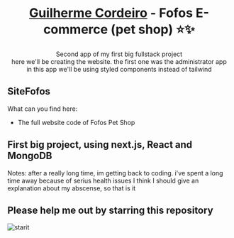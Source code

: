 <h1 align="center"><a href="https://github.com/devguicordeiro">Guilherme Cordeiro</a> - Fofos E-commerce (pet shop) ⭐️✨</h1>

<p align="center">Second app of my first big fullstack project </br>
here we'll be creating the website. the first one was the administrator app </br>
in this app we'll be using styled components instead of tailwind </br></p>

## SiteFofos

What can you find here:
- The full website code of Fofos Pet Shop


## First big project, using next.js, React and MongoDB

Notes:
after a really long time, im getting back to coding.
i've spent a long time away because of serius health issues
I think I should give an explanation about my abscense, so that is it

## Please help me out by starring this repository

![starit](https://user-images.githubusercontent.com/100117126/226560726-9e6b5b7d-b881-4a3c-90e5-a190c5433866.gif)
